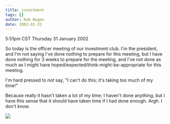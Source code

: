 ```yaml
---
title: investment
tags: []
author: Rob Nugen
date: 2002-01-31
---
```


<title></title>
<p class=date>5:51pm CST Thursday 31 January 2002</p>

<p>So today is the officer meeting of our investment club.  I'm the
president, and I'm not saying I've done <em>nothing</em> to prepare
for this meeting, but I have done nothing for 3 weeks to prepare for
the meeting, and I've not done as much as I might have
hoped/expected/think-might-be-appropriate for this meeting.</p>

<p>I'm hard pressed to <em>not</em> say, "I can't do this; it's taking
too much of my time!"</p>

<p>Because really it hasn't taken a lot of my time; I haven't done
anything, but I have this sense that it should have taken time if I
had done enough.  Argh.  I don't know.</p>

<p><img src='/images/rob/wL-ROB.gif'/></p>

